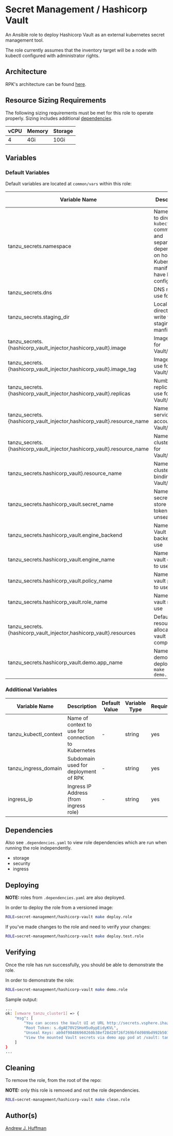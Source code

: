 # Secret Management / Hashicorp Vault

An Ansible role to deploy Hashicorp Vault as an external kubernetes secret management tool.

The role currently assumes that the inventory target will be a node with kubectl configured with administrator rights.

## Architecture

RPK's architecture can be found [here](../../../docs/ARCHITECTURE.md#vault-integration).


## Resource Sizing Requirements

The following sizing requirements must be met for this role to operate properly.  Sizing includes additional [dependencies](#dependencies).

| vCPU | Memory | Storage |
| --- | --- | --- |
| 4 | 4Gi | 10Gi |


## Variables


### Default Variables

Default variables are located at `common/vars` within this role:

| Variable Name | Description | Default Value | Variable Type | Required |
| --- | --- | --- | --- | --- |
| tanzu_secrets.namespace | Namespace to direct `kubectl` commands and separate, but dependent on how the Kubernetes manifests have been configured. | "tanzu-secrets" | string | yes |
| tanzu_secrets.dns | DNS name to use for Vault | secrets | string | yes |
| tanzu_secrets.staging_dir | Local directory to write the staging manfiests to | "{{ rpk_staging_dir }}/{{ tanzu_secrets.namespace }}" | string | yes |
| tanzu_secrets.{hashicorp_vault_injector,hashicorp_vault}.image | Image to use for Vault/Injector | Varies | string | yes |
| tanzu_secrets.{hashicorp_vault_injector,hashicorp_vault}.image_tag | Image Tag to use for Vault/Injector | Varies | string | yes |
| tanzu_secrets.{hashicorp_vault_injector,hashicorp_vault}.replicas | Number of replicas to use for Vault/Injector | 1 | integer | yes |
| tanzu_secrets.{hashicorp_vault_injector,hashicorp_vault}.resource_name | Name of service account for Vault/Injector | Varies | string | yes |
| tanzu_secrets.{hashicorp_vault_injector,hashicorp_vault}.resource_name | Name of cluster role for Vault/Injector | Varies | string | yes |
| tanzu_secrets.hashicorp_vault}.resource_name | Name of cluster role binding for Vault/Injector | Varies | string | yes |
| tanzu_secrets.hashicorp_vault.secret_name | Name of secret to store root token and unseal keys | hashicorp-vault-secrets | string | yes |
| tanzu_secrets.hashicorp_vault.engine_backend | Name of the Vault engine backend to use | kv-v2 | string | yes |
| tanzu_secrets.hashicorp_vault.engine_name | Name of the vault engine to use | tanzu | string | yes |
| tanzu_secrets.hashicorp_vault.policy_name | Name of the vault policy to use | tanzu | string | yes |
| tanzu_secrets.hashicorp_vault.role_name | Name of the vault role to use  | tanzu | string | yes |
| tanzu_secrets.{hashicorp_vault_injector,hashicorp_vault}.resources | Default resource allocation vault components | Varies.  See `common/vars/main.yaml` | dict | yes |
| tanzu_secrets.hashicorp_vault.demo.app_name | Name of the demo app to deploy with `make demo.role` | tanzu-secrets-demo-app | string | yes |


### Additional Variables

| Variable Name | Description | Default Value | Variable Type | Required |
| --- | --- | --- | --- | --- |
| tanzu_kubectl_context | Name of context to use for connection to Kubernetes | - | string | yes |
| tanzu_ingress_domain | Subdomain used for deployment of RPK | - | string | yes |
| ingress_ip | Ingress IP Address (from ingress role) | - | string | yes |


## Dependencies

Also see `.dependencies.yaml` to view role dependencies which are run when running the role
independently.

* storage
* security
* ingress


## Deploying

**NOTE:** roles from `.dependencies.yaml` are also deployed.

In order to deploy the role from a versioned image:

```bash
ROLE=secret-management/hashicorp-vault make deploy.role
```

If you've made changes to the role and need to verify your changes:

```bash
ROLE=secret-management/hashicorp-vault make deploy.test.role
```


## Verifying

Once the role has run successfully, you should be able to demonstrate the role.

In order to demonstrate the role:

```bash
ROLE=secret-management/hashicorp-vault make demo.role
```

Sample output:

```bash
...
ok: [vmware_tanzu_cluster1] => {
    "msg": [
        "You can access the Vault UI at URL http://secrets.vsphere.ihazcloudthings.xyz",
        "Root Token: s.dgAE70V2SHoH5u0ypEidyKVL",
        "Unseal Keys: ab9df98486960260b38ef28d28f26f269bf4d989bd992b501dbd8016dd6e3384ad 533a2c992019343bdd5008ce614a793857840af8435a2c418cc0a379f1de8eb547 7904f41a26453b2ce735fcfed4468232679561626d11167d5308c3f843b7774066 de2b7d5f4001760259751f98321295009df13b57361f02f4baa720686897e4fe35 bf26f480b4c518d0f7412c8c624d77ab05acb8fbb1048b10a0026bebb447e444c2",
        "View the mounted Vault secrets via demo app pod at /vault: tanzu-secrets-demo-app"
    ]
}
...
```


## Cleaning

To remove the role, from the root of the repo:

**NOTE:** only this role is removed and not the role dependencies.

```bash
ROLE=secret-management/hashicorp-vault make clean.role
```


## Author(s)
[Andrew J. Huffman](mailto:ahuffman@vmware.com)
